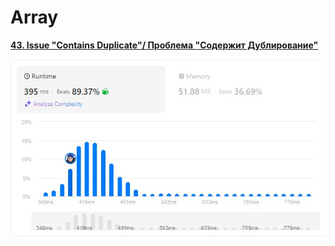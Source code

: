 # Array

[**43. Issue "Contains Duplicate"/ Проблема "Содержит Дублирование"**](https://github.com/IvanShalimov/AlgorithmIssuesIS/blob/main/array/solution%2043/solution43.kt)

![score](https://github.com/IvanShalimov/AlgorithmIssuesIS/blob/main/array/solution%2043/solution43.jpg)


